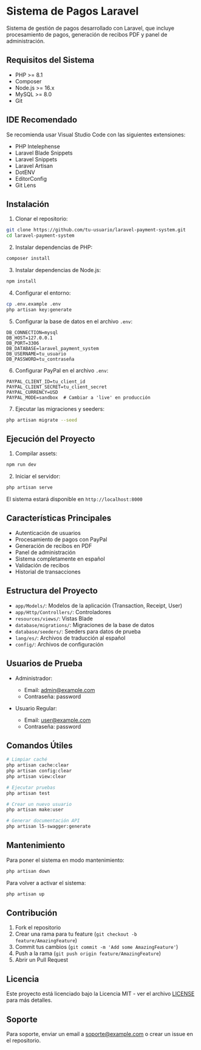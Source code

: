 # Sistema de Pagos Laravel

Sistema de gestión de pagos desarrollado con Laravel, que incluye procesamiento de pagos, generación de recibos PDF y panel de administración.

## Requisitos del Sistema

- PHP >= 8.1
- Composer
- Node.js >= 16.x
- MySQL >= 8.0
- Git

## IDE Recomendado

Se recomienda usar Visual Studio Code con las siguientes extensiones:
- PHP Intelephense
- Laravel Blade Snippets
- Laravel Snippets
- Laravel Artisan
- DotENV
- EditorConfig
- Git Lens

## Instalación

1. Clonar el repositorio:
```bash
git clone https://github.com/tu-usuario/laravel-payment-system.git
cd laravel-payment-system
```

2. Instalar dependencias de PHP:
```bash
composer install
```

3. Instalar dependencias de Node.js:
```bash
npm install
```

4. Configurar el entorno:
```bash
cp .env.example .env
php artisan key:generate
```

5. Configurar la base de datos en el archivo `.env`:
```
DB_CONNECTION=mysql
DB_HOST=127.0.0.1
DB_PORT=3306
DB_DATABASE=laravel_payment_system
DB_USERNAME=tu_usuario
DB_PASSWORD=tu_contraseña
```

6. Configurar PayPal en el archivo `.env`:
```
PAYPAL_CLIENT_ID=tu_client_id
PAYPAL_CLIENT_SECRET=tu_client_secret
PAYPAL_CURRENCY=USD
PAYPAL_MODE=sandbox  # Cambiar a 'live' en producción
```

7. Ejecutar las migraciones y seeders:
```bash
php artisan migrate --seed
```

## Ejecución del Proyecto

1. Compilar assets:
```bash
npm run dev
```

2. Iniciar el servidor:
```bash
php artisan serve
```

El sistema estará disponible en `http://localhost:8000`

## Características Principales

- Autenticación de usuarios
- Procesamiento de pagos con PayPal
- Generación de recibos en PDF
- Panel de administración
- Sistema completamente en español
- Validación de recibos
- Historial de transacciones

## Estructura del Proyecto

- `app/Models/`: Modelos de la aplicación (Transaction, Receipt, User)
- `app/Http/Controllers/`: Controladores
- `resources/views/`: Vistas Blade
- `database/migrations/`: Migraciones de la base de datos
- `database/seeders/`: Seeders para datos de prueba
- `lang/es/`: Archivos de traducción al español
- `config/`: Archivos de configuración

## Usuarios de Prueba

- Administrador:
  - Email: admin@example.com
  - Contraseña: password

- Usuario Regular:
  - Email: user@example.com
  - Contraseña: password

## Comandos Útiles

```bash
# Limpiar caché
php artisan cache:clear
php artisan config:clear
php artisan view:clear

# Ejecutar pruebas
php artisan test

# Crear un nuevo usuario
php artisan make:user

# Generar documentación API
php artisan l5-swagger:generate
```

## Mantenimiento

Para poner el sistema en modo mantenimiento:
```bash
php artisan down
```

Para volver a activar el sistema:
```bash
php artisan up
```

## Contribución

1. Fork el repositorio
2. Crear una rama para tu feature (`git checkout -b feature/AmazingFeature`)
3. Commit tus cambios (`git commit -m 'Add some AmazingFeature'`)
4. Push a la rama (`git push origin feature/AmazingFeature`)
5. Abrir un Pull Request

## Licencia

Este proyecto está licenciado bajo la Licencia MIT - ver el archivo [LICENSE](LICENSE) para más detalles.

## Soporte

Para soporte, enviar un email a soporte@example.com o crear un issue en el repositorio.
